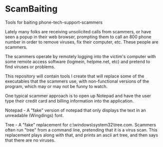 # ScamBaiting
Tools for baiting phone-tech-support-scammers

Lately many folks are receiving unsolicited calls from scammers, or have seen a popup
in their web browser, prompting them to call an 800 phone number in order to
remove viruses, fix their computer, etc. These people are scammers.

The scammers operate by remotely logging into the victim's computer with some
remote access software (logmein, helpme.net, etc) and pretend to find viruses
or problems.

This repository will contain tools I create that will replace some of the executables
that the scammers use, with non-functional versions of the program, which may or may not
be funny to watch.

One typical scammer approach is to open up Notepad and have the user type their credit
card and billing information into the application.

Notepad - A "fake" version of notepad that only displays the text in an unreadable (Wingdings) font.

Tree - A "fake" replacement for c:\windows\system32\tree.com. Scammers often run "tree" from a
command line, pretending that it is a virus scan. This replacement plays along with that,
and prints an ascii art tree, and then says that there are no viruses.
